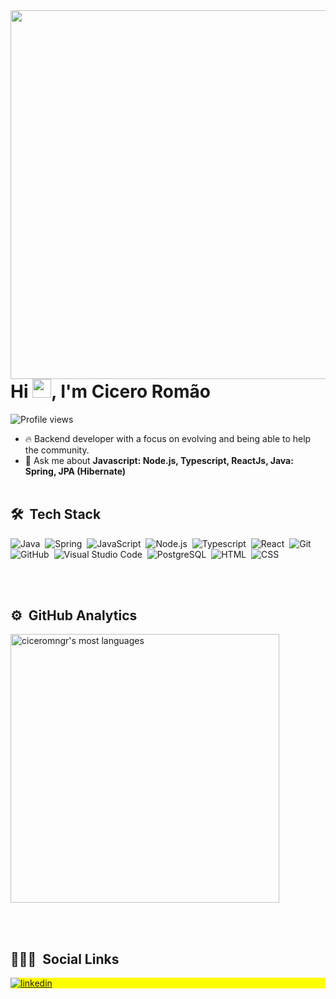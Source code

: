 <img align="right" height="590em" src="https://raw.githubusercontent.com/gist/ciceromngr/a2b5a381b73f3984a026de10f8858ee3/raw/70c95ae7bd30011b0944301cc2e56c2657d81e1d/githubcard.svg"/>
<h1 align="left">Hi <img src="https://raw.githubusercontent.com/kaueMarques/kaueMarques/master/hi.gif" width="30px">, I'm Cicero Romão</h1>
<p align="left"> <img src="https://komarev.com/ghpvc/?username=maykbrito&color=yellow" alt="Profile views" /> </p>

- 🔥 Backend developer with a focus on evolving and being able to help the community.
- 💬 Ask me about **Javascript: Node.js, Typescript, ReactJs,
                    Java: Spring, JPA (Hibernate)**
<br><br>

## 🛠 &nbsp;Tech Stack

![Java](https://img.shields.io/badge/-java-05122A?style=flat&logo=java)&nbsp;
![Spring](https://img.shields.io/badge/-spring-05122A?style=flat&logo=spring)&nbsp;
![JavaScript](https://img.shields.io/badge/-JavaScript-05122A?style=flat&logo=javascript)&nbsp;
![Node.js](https://img.shields.io/badge/-Node.js-05122A?style=flat&logo=node.js)&nbsp;
![Typescript](https://img.shields.io/badge/-typescript-05122A?style=flat&logo=typescript)&nbsp;
![React](https://img.shields.io/badge/-React-05122A?style=flat&logo=react)&nbsp;
![Git](https://img.shields.io/badge/-Git-05122A?style=flat&logo=git)&nbsp;
![GitHub](https://img.shields.io/badge/-GitHub-05122A?style=flat&logo=github)&nbsp;
![Visual Studio Code](https://img.shields.io/badge/-Visual%20Studio%20Code-05122A?style=flat&logo=visual-studio-code&logoColor=007ACC)&nbsp;
![PostgreSQL](https://img.shields.io/badge/-PostgreSQL-05122A?style=flat&logo=postgresql)&nbsp;
![HTML](https://img.shields.io/badge/-HTML-05122A?style=flat&logo=HTML5)&nbsp;
![CSS](https://img.shields.io/badge/-CSS-05122A?style=flat&logo=CSS3&logoColor=1572B6)&nbsp;

<br><br>

## ⚙️ &nbsp;GitHub Analytics

<p align="left">
<!-- <img width="530em" src="https://github-readme-stats.vercel.app/api?username=ciceromngr&show_icons=true&theme=vision-friendly-dark" alt="ciceromngr's stats"/> -->
<img width="430em" src="https://github-readme-stats.vercel.app/api/top-langs/?username=ciceromngr&layout=compact&theme=vision-friendly-dark" alt="ciceromngr's most languages"/>
</p>

<br><br>

## 👨🏽‍🦲 &nbsp;Social Links

<p align="left" style="background:yellow">
<a href="https://www.linkedin.com/in/cicero-romão-da-silva-mangueira-6793741b2/" target="_blank">
  <img align="center" src="https://img.shields.io/badge/-Cicero Romão-05122A?style=flat&logo=linkedin" alt="linkedin"/>
</a>
</p>
<!--
**maykbrito/maykbrito** is a ✨ _special_ ✨ repository because its `README.md` (this file) appears on your GitHub profile.

Here are some ideas to get you started:

- 🔭 I’m currently working on ...
- 🌱 I’m currently learning ...
- 👯 I’m looking to collaborate on ...
- 🤔 I’m looking for help with ...
- 💬 Ask me about ...
- 📫 How to reach me: ...
- 😄 Pronouns: ...
- ⚡ Fun fact: ...
-->
